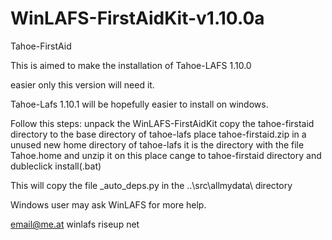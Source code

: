# WinLAFS-FirstAidKit-v1.10.0a

Tahoe-FirstAid

This is aimed to make the installation of Tahoe-LAFS 1.10.0

easier only this version will need it.

Tahoe-Lafs 1.10.1 will be hopefully easier to install on windows.

Follow this steps:
unpack the WinLAFS-FirstAidKit
copy the tahoe-firstaid directory to the base directory of tahoe-lafs 
place tahoe-firstaid.zip in a unused new home directory of tahoe-lafs
it is the directory with the file Tahoe.home
and unzip it on this place
cange to tahoe-firstaid directory and dubleclick install(.bat)

This will copy the file  _auto_deps.py 
in the ..\src\allmydata\ directory

Windows user may ask WinLAFS for more help.

email@me.at winlafs riseup net
